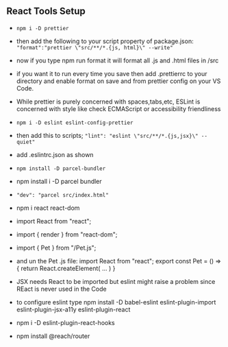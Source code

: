 ## React Tools Setup
* `npm i -D prettier`
* then add the following to your script property of package.json:
`"format":"prettier \"src/**/*.{js, html}\" --write"`
* now if you type npm run format it will format all .js and .html files in /src
* if you want it to run every time you save then add .prettierrc to your directory
  and enable format on save and from prettier config on your VS Code.
* While prettier is purely concerned with spaces,tabs,etc, ESLint is concerned with style like check ECMAScript
  or accessibility friendliness
* `npm i -D eslint eslint-config-prettier`
* then add this to scripts;
`"lint": "eslint \"src/**/*.{js,jsx}\" --quiet"`
* add .eslintrc.json as shown
* `npm install -D parcel-bundler`
* npm install i -D parcel bundler
*     "dev": "parcel src/index.html"
* npm i react react-dom
* import React from "react";
* import { render } from "react-dom";
* import { Pet } from "/Pet.js";
* and un the Pet .js file:
  import React from "react";
  export const Pet = () =>{
    return React.createElement(
      ...
    )
  }
* JSX needs React to be imported but eslint might raise a problem since REact is never used in the Code
* to configure eslint type npm 
install -D babel-eslint eslint-plugin-import eslint-plugin-jsx-a11y eslint-plugin-react

* npm i -D eslint-plugin-react-hooks

* npm install @reach/router